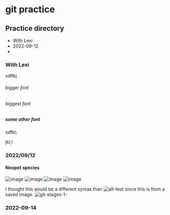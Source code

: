 # git practice 

## Practice directory
- With Lexi
- 2022-09-12
-

### With Lexi
sdflkj

###### bigger font

###### biggest font

##### some other font

sdfkl;

jkl;!

### 2022/09/12

#### Neopet species
![image](https://user-images.githubusercontent.com/66132013/189753443-b04a0307-d7bf-4d86-95a7-e76e8df81a3b.png)
![image](https://user-images.githubusercontent.com/66132013/189753488-036ba932-47aa-4085-be15-8953ff499831.png)
![image](https://user-images.githubusercontent.com/66132013/189753560-f70d801d-8d9e-4a3e-a331-96ff58466d24.png)
![image](https://user-images.githubusercontent.com/66132013/189753607-d7e539dd-1d2a-4d42-b204-ebfa23b1ff65.png)

I thought this would be a different syntax than ![alt-text](website) since this is from a saved image.
![git-stages-1-](https://user-images.githubusercontent.com/66132013/189755372-6ce30c34-13bc-452a-9d8f-8ff6ec2bcbd4.png)

### 2022-09-14
